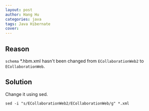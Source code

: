```yaml
---
layout: post
author: Hang Hu
categories: java
tags: Java Hibernate 
cover: 
---
```


## Reason

`schema` *.hbm.xml hasn't been changed from `ECollaborationWeb2` to `ECollaborationWeb`.
## Solution

Change it using sed.
```
sed -i "s/ECollaborationWeb2/ECollaborationWeb/g" *.xml
```
